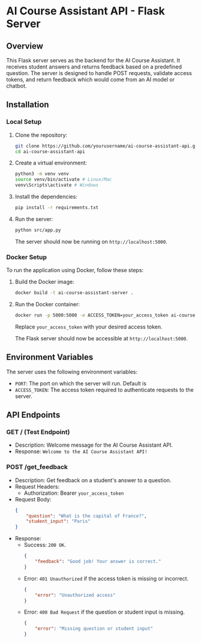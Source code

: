 # AI Course Assistant API - Flask Server

## Overview

This Flask server serves as the backend for the AI Course Assistant. It receives student answers and returns feedback based on a predefined question. The server is designed to handle POST requests, validate access tokens, and return feedback which would come from an AI model or chatbot.

## Installation

### Local Setup

1. Clone the repository:

    ```bash
    git clone https://github.com/yourusername/ai-course-assistant-api.git
    cd ai-course-assistant-api
    ```

2. Create a virtual environment:

    ```bash
    python3 -m venv venv
    source venv/bin/activate # Linux/Mac
    venv\Scripts\activate # Windows
    ```

3. Install the dependencies:

    ```bash
    pip install -r requirements.txt
    ```

4. Run the server:

    ```bash
    python src/app.py
    ```

    The server should now be running on `http://localhost:5000`.

### Docker Setup

To run the application using Docker, follow these steps:

1. Build the Docker image:

    ```bash
    docker build -t ai-course-assistant-server .
    ```

2. Run the Docker container:

    ```bash
    docker run -p 5000:5000 -e ACCESS_TOKEN=your_access_token ai-course-assistant-server
    ```

    Replace `your_access_token` with your desired access token.

    The Flask server should now be accessible at `http://localhost:5000`.

## Environment Variables

The server uses the following environment variables:

- `PORT`: The port on which the server will run. Default is
- `ACCESS_TOKEN`: The access token required to authenticate requests to the server.

## API Endpoints

### GET / (Test Endpoint)

- Description: Welcome message for the AI Course Assistant API.
- Response: `Welcome to the AI Course Assistant API!`

### POST /get_feedback

- Description: Get feedback on a student's answer to a question.
- Request Headers:
    - Authorization: Bearer `your_access_token`
- Request Body:
    ```json
    {
        "question": "What is the capital of France?",
        "student_input": "Paris"
    }
    ```
- Response:
    - Success: `200 OK`.
        ```json
        {
            "feedback": "Good job! Your answer is correct."
        }
        ```
    - Error: `401 Unauthorized` if the access token is missing or incorrect.
        ```json
        {
            "error": "Unauthorized access"
        }
        ```
    - Error: `400 Bad Request` if the question or student input is missing.
        ```json
        {
            "error": "Missing question or student input"
        }
        ```

